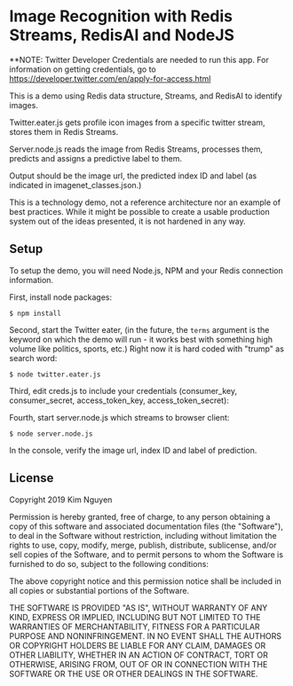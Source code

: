 #  Image Recognition with Redis Streams, RedisAI and NodeJS

**NOTE: Twitter Developer Credentials are needed to run this app. For information on getting credentials, go to https://developer.twitter.com/en/apply-for-access.html 

This is a demo using Redis data structure, Streams, and RedisAI to identify images. 

Twitter.eater.js gets profile icon images from a specific twitter stream, stores them in Redis Streams.

Server.node.js reads the image from Redis Streams, processes them, predicts and assigns a predictive label to them.

Output should be the image url, the predicted index ID and label (as indicated in imagenet_classes.json.)

This is a technology demo, not a reference architecture nor an example of best practices. While it might be possible to create a usable production system out of the ideas presented, it is not hardened in any way.


## Setup

To setup the demo, you will need Node.js, NPM and your Redis connection information. 

First, install node packages:
```
$ npm install
```

Second, start the Twitter eater, (in the future, the `terms` argument is the keyword on which the demo will run - it works best with something high volume like politics, sports, etc.) Right now it is hard coded with "trump" as search word:
```
$ node twitter.eater.js
```

Third, edit creds.js to include your credentials (consumer_key, consumer_secret, access_token_key, access_token_secret):


Fourth, start server.node.js which streams to browser client:
```
$ node server.node.js
```

In the console, verify the image url, index ID and label of prediction.

## License

Copyright 2019 Kim Nguyen

Permission is hereby granted, free of charge, to any person obtaining a copy of this software and associated documentation files (the "Software"), to deal in the Software without restriction, including without limitation the rights to use, copy, modify, merge, publish, distribute, sublicense, and/or sell copies of the Software, and to permit persons to whom the Software is furnished to do so, subject to the following conditions:

The above copyright notice and this permission notice shall be included in all copies or substantial portions of the Software.

THE SOFTWARE IS PROVIDED "AS IS", WITHOUT WARRANTY OF ANY KIND, EXPRESS OR IMPLIED, INCLUDING BUT NOT LIMITED TO THE WARRANTIES OF MERCHANTABILITY, FITNESS FOR A PARTICULAR PURPOSE AND NONINFRINGEMENT. IN NO EVENT SHALL THE AUTHORS OR COPYRIGHT HOLDERS BE LIABLE FOR ANY CLAIM, DAMAGES OR OTHER LIABILITY, WHETHER IN AN ACTION OF CONTRACT, TORT OR OTHERWISE, ARISING FROM, OUT OF OR IN CONNECTION WITH THE SOFTWARE OR THE USE OR OTHER DEALINGS IN THE SOFTWARE.
